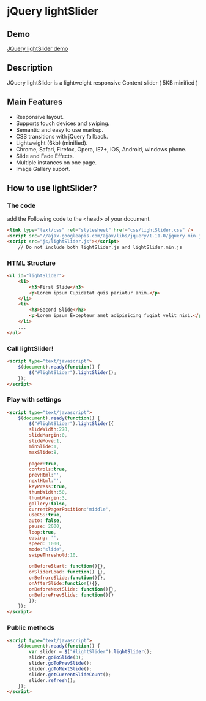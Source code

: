 jQuery lightSlider
=============


Demo
----------------
[JQuery lightSlider demo](http://sachinchoolur.github.io/lightslider/)

Description
----------------
JQuery lightSlider is a lightweight responsive Content slider ( 5KB minified )

Main Features
----------------

+   Responsive layout.
+   Supports touch devices and swiping.
+   Semantic and easy to use markup.
+   CSS transitions with jQuery fallback.
+   Lightweight (6kb) (minified).
+   Chrome, Safari, Firefox, Opera, IE7+, IOS, Android, windows phone.
+   Slide and Fade Effects.
+   Multiple instances on one page.
+   Image Gallery suport.


How to use lightSlider?
--------------------

### The code ###
add the Following code to the &lt;head&gt; of your document.
```html
<link type="text/css" rel="stylesheet" href="css/lightSlider.css" />
<script src="//ajax.googleapis.com/ajax/libs/jquery/1.11.0/jquery.min.js"></script>
<script src="js/lightSlider.js"></script>
    // Do not include both lightSlider.js and lightSlider.min.js
```
### HTML Structure ###
```html
<ul id="lightSlider">
    <li>
        <h3>First Slide</h3>
        <p>Lorem ipsum Cupidatat quis pariatur anim.</p>
    </li>
    <li>
        <h3>Second Slide</h3>
        <p>Lorem ipsum Excepteur amet adipisicing fugiat velit nisi.</p>
    </li>
    ...
</ul>
```
### Call lightSlider! ###
```html
<script type="text/javascript">
    $(document).ready(function() {
        $("#lightSlider").lightSlider();
    });
</script>
```
### Play with settings ###
```html
<script type="text/javascript">
    $(document).ready(function() {
        $("#lightSlider").lightSlider({
        slideWidth:270,
        slideMargin:0,
        slideMove:1,
        minSlide:1,
        maxSlide:8,
         
        pager:true,
        controls:true,
        prevHtml:'',
        nextHtml:'',
        keyPress:true,
        thumbWidth:50,
        thumbMargin:3,
        gallery:false,
        currentPagerPosition:'middle',
        useCSS:true,
        auto: false,
        pause: 2000,
        loop:true,
        easing: '',
        speed: 1000,
        mode:"slide",
        swipeThreshold:10,
         
        onBeforeStart: function(){},
        onSliderLoad: function() {},
        onBefroreSlide:function(){},
        onAfterSlide:function(){},
        onBeforeNextSlide: function(){},
        onBeforePrevSlide: function(){}
        });
    });
</script>
```
### Public methods ###
```html
<script type="text/javascript">
    $(document).ready(function() {
        var slider = $("#lightSlider").lightSlider();
        slider.goToSlide(3);
        slider.goToPrevSlide();
        slider.goToNextSlide();
        slider.getCurrentSlideCount();
        slider.refresh();
    });
</script>
```
